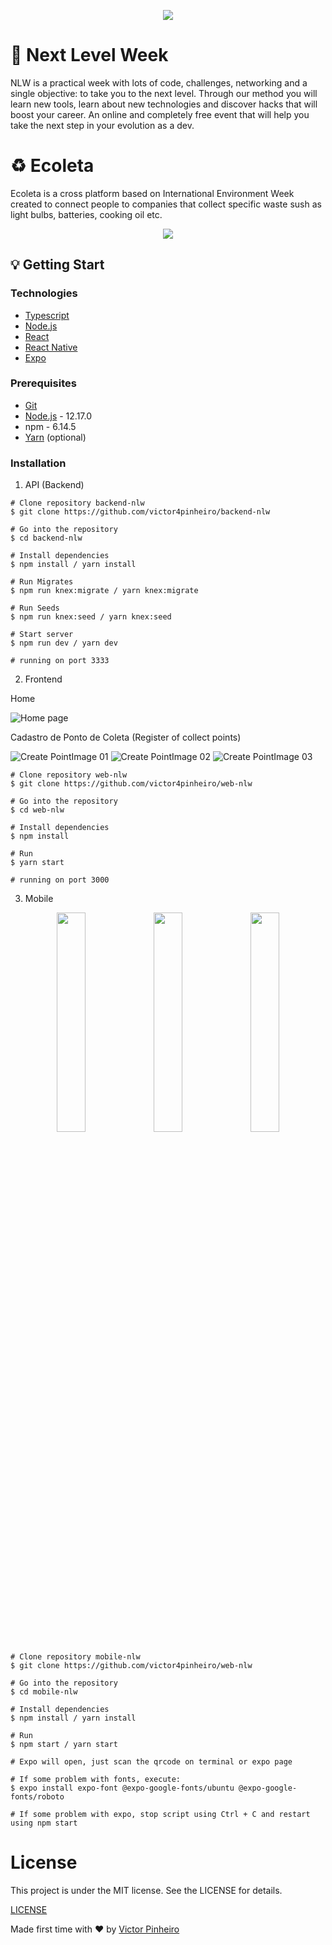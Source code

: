 <p align="center">
  <img src="img/logo.svg">
</p>

# :rocket: Next Level Week
NLW is a practical week with lots of code, challenges, networking and a single objective: to take you to the next level. Through our method you will learn new tools, learn about new technologies and discover hacks that will boost your career. An online and completely free event that will help you take the next step in your evolution as a dev.

# :recycle: Ecoleta

Ecoleta is a cross platform based on International Environment Week created to connect people to companies that collect specific waste sush as light bulbs, batteries, cooking oil etc.

<p align="center">
  <img src="img/presentation-project.svg">
</p>



## :bulb: Getting Start

### Technologies

* [Typescript](https://www.typescriptlang.org/)
* [Node.js](https://nodejs.org/en/)
* [React](https://reactjs.org/)
* [React Native](https://reactnative.dev/)
* [Expo](https://expo.io/)

### Prerequisites

* [Git](https://git-scm.com/)
* [Node.js](https://nodejs.org/en/) - 12.17.0
* npm - 6.14.5
* [Yarn](https://yarnpkg.com/) (optional)

### Installation

1. API (Backend)
  ```
  # Clone repository backend-nlw
  $ git clone https://github.com/victor4pinheiro/backend-nlw

  # Go into the repository
  $ cd backend-nlw

  # Install dependencies
  $ npm install / yarn install

  # Run Migrates
  $ npm run knex:migrate / yarn knex:migrate

  # Run Seeds
  $ npm run knex:seed / yarn knex:seed

  # Start server
  $ npm run dev / yarn dev

  # running on port 3333
  ```

2. Frontend
  <p>Home</p>
  <img src="img/home-page.png" alt="Home page">

  <p>Cadastro de Ponto de Coleta (Register of collect points)</p>
  <img src="img/create-point-01.png" alt="Create PointImage 01">
  <img src="img/create-point-02.png" alt="Create PointImage 02">
  <img src="img/create-point-03.png" alt="Create PointImage 03">

  ```
  # Clone repository web-nlw
  $ git clone https://github.com/victor4pinheiro/web-nlw

  # Go into the repository
  $ cd web-nlw

  # Install dependencies
  $ npm install

  # Run
  $ yarn start

  # running on port 3000
  ```
3. Mobile

<p align="center">
  <img src="img/01-home-mobile.jpg" width="30%">
  <img src="img/02-point-mobile.jpg" width="30%">
  <img src="img/03-detail-mobile.jpg" width="30%">
</p>

  ```
  # Clone repository mobile-nlw
  $ git clone https://github.com/victor4pinheiro/web-nlw

  # Go into the repository
  $ cd mobile-nlw

  # Install dependencies
  $ npm install / yarn install

  # Run
  $ npm start / yarn start

  # Expo will open, just scan the qrcode on terminal or expo page

  # If some problem with fonts, execute:
  $ expo install expo-font @expo-google-fonts/ubuntu @expo-google-fonts/roboto

  # If some problem with expo, stop script using Ctrl + C and restart using npm start
  ```

# License

This project is under the MIT license. See the LICENSE for details.

[LICENSE](LICENSE)

Made first time with ♥ by [Victor Pinheiro](https://www.linkedin.com/in/victor-4-pinheiro/)